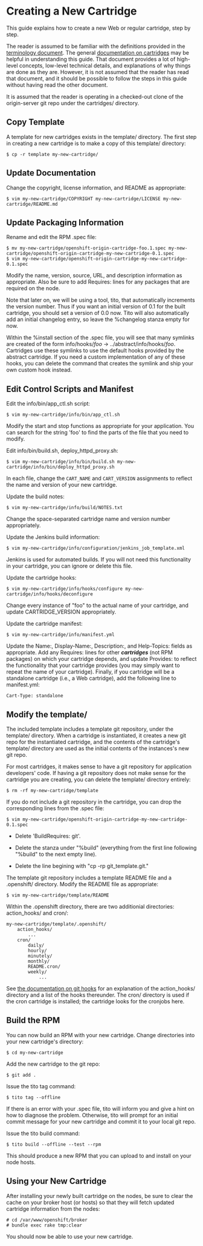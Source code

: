 Creating a New Cartridge
========================

This guide explains how to create a new Web or regular cartridge,
step by step.

The reader is assumed to be familiar with the definitions provided in
the [terminology document](../documentation/terminology.md).  The
general [documentation on cartridges](./README.md) may be helpful in
understanding this guide.  That document provides a lot of high-level
concepts, low-level technical details, and explanations of why things
are done as they are.  However, it is not assumed that the reader has
read that document, and it should be possible to follow the steps in
this guide without having read the other document.

It is assumed that the reader is operating in a checked-out clone of the
origin-server git repo under the cartridges/ directory.


Copy Template
-------------

A template for new cartridges exists in the template/ directory.  The
first step in creating a new cartridge is to make a copy of this
template/ directory:

    $ cp -r template my-new-cartridge/


Update Documentation
--------------------

Change the copyright, license information, and README as appropriate:

    $ vim my-new-cartridge/COPYRIGHT my-new-cartridge/LICENSE my-new-cartridge/README.md


Update Packaging Information
----------------------------

Rename and edit the RPM .spec file:

    $ mv my-new-cartridge/openshift-origin-cartridge-foo.1.spec my-new-cartridge/openshift-origin-cartridge-my-new-cartridge-0.1.spec
    $ vim my-new-cartridge/openshift-origin-cartridge-my-new-cartridge-0.1.spec

Modify the name, version, source, URL, and description information as
appropriate.  Also be sure to add Requires: lines for any packages that
are required on the node.

Note that later on, we will be using a tool, tito, that automatically
increments the version number.  Thus if you want an initial version of
0.1 for the built cartridge, you should set a version of 0.0 now.  Tito
will also automatically add an initial changelog entry, so leave the
%changelog stanza empty for now.

Within the %install section of the .spec file, you will see that many
symlinks are created of the form info/hooks/*foo* ->
../abstract/info/hooks/*foo*.  Cartridges use these symlinks to use the
default hooks provided by the abstract cartridge.  If you need a custom
implementation of any of these hooks, you can delete the command that
creates the symlink and ship your own custom hook instead.


Edit Control Scripts and Manifest
---------------------------------

Edit the info/bin/app_ctl.sh script:

    $ vim my-new-cartridge/info/bin/app_ctl.sh

Modify the start and stop functions as appropriate for your application.
You can search for the string 'foo' to find the parts of the file that
you need to modify.

Edit info/bin/build.sh, deploy_httpd_proxy.sh:

    $ vim my-new-cartridge/info/bin/build.sh my-new-cartridge/info/bin/deploy_httpd_proxy.sh

In each file, change the ```CART_NAME``` and ```CART_VERSION```
assignments to reflect the name and version of your new cartridge.

Update the build notes:

    $ vim my-new-cartridge/info/build/NOTES.txt

Change the space-separated cartridge name and version number
appropriately.

Update the Jenkins build information:

    $ vim my-new-cartridge/info/configuration/jenkins_job_template.xml

Jenkins is used for automated builds.  If you will not need this
functionality in your cartridge, you can ignore or delete this file.

Update the cartridge hooks:

    $ vim my-new-cartridge/info/hooks/configure my-new-cartridge/info/hooks/deconfigure

Change every instance of "foo" to the actual name of your cartridge, and
update CARTRIDGE_VERSION appropriately.

Update the cartridge manifest:

    $ vim my-new-cartridge/info/manifest.yml

Update the Name:, Display-Name:, Description:, and Help-Topics: fields
as appropriate.  Add any Requires: lines for other ***cartridges*** (not
RPM packages) on which your cartridge depends, and update Provides: to
reflect the functionality that your cartridge provides (you may simply
want to repeat the name of your cartridge).  Finally, if you cartridge
will be a standalone cartridge (i.e., a Web cartridge), add the
following line to manifest.yml:

    Cart-Type: standalone


Modify the template/
--------------------

The included template includes a template git repository, under the
template/ directory.  When a cartridge is instantiated, it creates a new
git repo for the instantiated cartridge, and the contents of the
cartridge's template/ directory are used as the initial contents of the
instances's new git repo.

For most cartridges, it makes sense to have a git repository for
application developers' code.  If having a git repository does not make
sense for the cartridge you are creating, you can delete the template/
directory entirely:

    $ rm -rf my-new-cartridge/template

If you do not include a git repository in the cartridge, you can drop
the corresponding lines from the .spec file:

    $ vim my-new-cartridge/openshift-origin-cartridge-my-new-cartridge-0.1.spec


* Delete 'BuildRequires: git'.

* Delete the stanza under "%build" (everything from the first line
  following "%build" to the next empty line).

* Delete the line begining with "cp -rp git_template.git."

The template git repository includes a template README file and
a .openshift/ directory.  Modify the README file as appropriate:

    $ vim my-new-cartridge/template/README

Within the .openshift directory, there are two additionial directories:
action_hooks/ and cron/:

    my-new-cartridge/template/.openshift/
        action_hooks/
            ...
        cron/
            daily/
            hourly/
            minutely/
            monthly/
            README.cron/
            weekly/
                ...

See [the documentation on git hooks](./git-hooks.md) for an explanation
of the action_hooks/ directory and a list of the hooks thereunder.  The
cron/ directory is used if the cron cartridge is installed; the
cartridge looks for the cronjobs here.


Build the RPM
-------------

You can now build an RPM with your new cartridge.  Change directories
into your new cartridge's directory:

    $ cd my-new-cartridge

Add the new cartridge to the git repo:

    $ git add .

Issue the tito tag command:

    $ tito tag --offline

If there is an error with your .spec file, tito will inform you and give
a hint on how to diagnose the problem.  Otherwise, tito will prompt for
an initial commit message for your new cartridge and commit it to your
local git repo.

Issue the tito build command:

    $ tito build --offline --test --rpm

This should produce a new RPM that you can upload to and install on your
node hosts.


Using your New Cartridge
------------------------

After installing your newly built cartridge on the nodes, be sure to
clear the cache on your broker host (or hosts) so that they will fetch
updated cartridge information from the nodes:

    # cd /var/www/openshift/broker
    # bundle exec rake tmp:clear

You should now be able to use your new cartridge.
